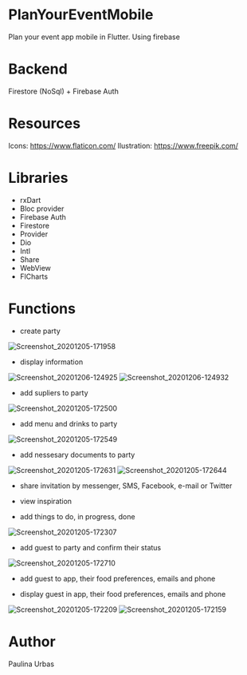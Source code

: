 # PlanYourEventMobile
Plan your event app mobile in Flutter. Using firebase 

# Backend
Firestore (NoSql) + Firebase Auth

# Resources
Icons: https://www.flaticon.com/
Ilustration: https://www.freepik.com/

# Libraries
- rxDart
- Bloc provider
- Firebase Auth
- Firestore
- Provider
- Dio
- Intl
- Share
- WebView
- FlCharts

# Functions
- create party


![Screenshot_20201205-171958](https://user-images.githubusercontent.com/32485281/101280049-12e5c600-37c7-11eb-8c3b-0b56a006f4f1.png)

- display information


![Screenshot_20201206-124925](https://user-images.githubusercontent.com/32485281/101280301-b5527900-37c8-11eb-9d79-360eccc6ac30.png)
![Screenshot_20201206-124932](https://user-images.githubusercontent.com/32485281/101280302-b71c3c80-37c8-11eb-9c38-30044a485d78.png)



- add supliers to party



![Screenshot_20201205-172500](https://user-images.githubusercontent.com/32485281/101280320-ca2f0c80-37c8-11eb-8f5c-7c1276c90e5e.png)



- add menu and drinks to party



![Screenshot_20201205-172549](https://user-images.githubusercontent.com/32485281/101280332-dadf8280-37c8-11eb-89ab-d9dcc4831d25.png)



- add nessesary documents to party



![Screenshot_20201205-172631](https://user-images.githubusercontent.com/32485281/101280351-ec288f00-37c8-11eb-823e-126f525f5616.png)
![Screenshot_20201205-172644](https://user-images.githubusercontent.com/32485281/101280353-ed59bc00-37c8-11eb-90b5-efad93620d30.png)



- share invitation by messenger, SMS, Facebook, e-mail or Twitter

- view inspiration 

- add things to do, in progress, done



![Screenshot_20201205-172307](https://user-images.githubusercontent.com/32485281/101280076-49bbdc00-37c7-11eb-897d-261d114d2fe5.png)

- add guest to party and confirm their status


![Screenshot_20201205-172710](https://user-images.githubusercontent.com/32485281/101280374-06fb0380-37c9-11eb-8da0-9dcb4a47419f.png)

- add guest to app, their food preferences, emails and phone 

- display guest in app, their food preferences, emails and phone 


![Screenshot_20201205-172209](https://user-images.githubusercontent.com/32485281/101280289-9eac2200-37c8-11eb-8fe6-5e3ccfad5aff.png)
![Screenshot_20201205-172159](https://user-images.githubusercontent.com/32485281/101280285-9a800480-37c8-11eb-9b76-31eef7606293.png)



# Author
Paulina Urbas
